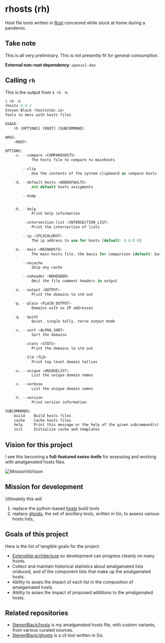 # rhosts (rh)

Host file tools written in [Rust](https://www.rust-lang.org/) conceived while
stuck at home during a pandemic.

## Take note

This is all very preliminary. This is not presently fit for general consumption.

**External non-rust dependency**: `openssl-dev`

## Calling `rh`

This is the output from `$ rh -h`.

```rust
$ rh -h                                                                                                
rhosts 0.0.2
Steven Black <hosts@sbc.io>
Tools to mess with hosts files.

USAGE:
    rh [OPTIONS] [ROOT] [SUBCOMMAND]

ARGS:
    <ROOT>

OPTIONS:
    -c, --compare <COMPAREHOSTS>
            The hosts file to compare to mainhosts

        --clip
            Use the contents of the system clipboard as compare hosts

    -d, --default_hosts <ADDDEFAULTS>
            Add default hosts assigments

        --dump


    -h, --help
            Print help information

        --intersection-list <INTERSECTION_LIST>
            Print the intersection of lists

        --ip <IPLOCALHOST>
            The ip address to use for hosts [default: 0.0.0.0]

    -m, --main <MAINHOSTS>
            The main hosts file, the basis for comparison [default: base]

        --nocache
            Skip any cache

        --noheader <NOHEADER>
            Omit the file comment headers in output

    -o, --output <OUTPUT>
            Print the domains to std out

    -p, --plain <PLAIN_OUTPUT>
            Domains with no IP addresses

    -q, --quiet
            Quiet, single tally, terse output mode

    -s, --sort <ALPHA_SORT>
            Sort the domains

        --stats <STATS>
            Print the domains to std out

        --tld <TLD>
            Print top level domain tallies

    -u, --unique <UNIQUELIST>
            List the unique domain names

    -v, --verbose
            List the unique domain names

    -V, --version
            Print version information

SUBCOMMANDS:
    build    Build hosts files
    cache    Cache hosts files
    help     Print this message or the help of the given subcommand(s)
    init     Initialize cache and templates
  ```

## Vision for this project

I see this becoming a **full-featured swiss-knife** for assessing and working with amalgamated
hosts files.

![MissionVsVision](https://user-images.githubusercontent.com/80144/158078813-87141f60-a03f-4367-a8c1-3d8da68de45e.gif)

## Mission for development

Ultimately this will

1. replace the python-based [hosts](https://github.com/StevenBlack/hosts) build
tools
2. replace [ghosts](https://github.com/StevenBlack/ghosts), the set of ancillary
tools, written in Go, to assess various hosts lists,

## Goals of this project

Here is the list of tangible goals for the project.

* [Extensible architecture](https://github.com/StevenBlack/rhosts/wiki/Extensible-Architecture-Discussion) so development can progress cleanly on many fronts.
* Collect and maintain historical statistics about amalgamated lists oriduced,
and of the component lists that make up the amalgamated hosts.
* Ability to asses the impact of each list in the composition of amalgamated hosts.
* Ability to asses the impact of proposed additions to the amalgamated hosts.

## Related repositories

* [StevenBlack/hosts](https://github.com/StevenBlack/hosts) is my amalgamated hosts file, with custom variants, from various curated sources.
* [StevenBlack/ghosts](https://github.com/StevenBlack/ghosts) is a cli tool written in Go.
